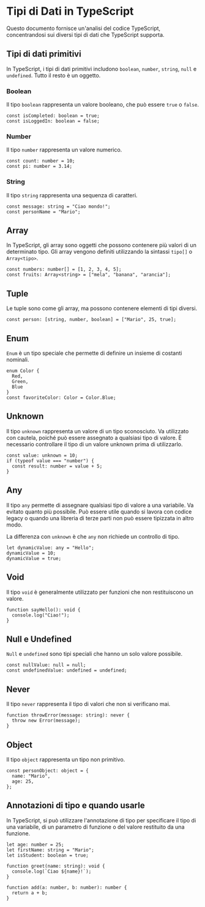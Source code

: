 # Tipi di Dati in TypeScript

Questo documento fornisce un'analisi del codice TypeScript, concentrandosi sui diversi tipi di dati che TypeScript supporta.

## Tipi di dati primitivi

In TypeScript, i tipi di dati primitivi includono `boolean`, `number`, `string`, `null` e `undefined`. Tutto il resto è un oggetto.

### Boolean

Il tipo `boolean` rappresenta un valore booleano, che può essere `true` o `false`.

```tsx
const isCompleted: boolean = true;
const isLoggedIn: boolean = false;
```

### Number

Il tipo `number` rappresenta un valore numerico.

```tsx
const count: number = 10;
const pi: number = 3.14;
```

### String

Il tipo `string` rappresenta una sequenza di caratteri.

```tsx
const message: string = "Ciao mondo!";
const personName = "Mario";
```

## Array

In TypeScript, gli array sono oggetti che possono contenere più valori di un determinato tipo. Gli array vengono definiti utilizzando la sintassi `tipo[]` o `Array<tipo>`.

```tsx
const numbers: number[] = [1, 2, 3, 4, 5];
const fruits: Array<string> = ["mela", "banana", "arancia"];
```

## Tuple

Le tuple sono come gli array, ma possono contenere elementi di tipi diversi.

```tsx
const person: [string, number, boolean] = ["Mario", 25, true];
```

## Enum

`Enum` è un tipo speciale che permette di definire un insieme di costanti nominali.

```tsx
enum Color {
  Red,
  Green,
  Blue
}
const favoriteColor: Color = Color.Blue;
```

## Unknown

Il tipo `unknown` rappresenta un valore di un tipo sconosciuto.
Va utilizzato con cautela, poiché può essere assegnato a qualsiasi tipo di valore.
È necessario controllare il tipo di un valore unknown prima di utilizzarlo.

```tsx
const value: unknown = 10;
if (typeof value === "number") {
  const result: number = value + 5;
}
```

## Any

Il tipo `any` permette di assegnare qualsiasi tipo di valore a una variabile.
Va evitato quanto più possibile. 
Può essere utile quando si lavora con codice legacy o quando una libreria di terze parti non può essere tipizzata in altro modo.

La differenza con `unknown` è che `any` non richiede un controllo di tipo.

```tsx
let dynamicValue: any = "Hello";
dynamicValue = 10;
dynamicValue = true;
```

## Void

Il tipo `void` è generalmente utilizzato per funzioni che non restituiscono un valore.

```tsx
function sayHello(): void {
  console.log("Ciao!");
}
```

## Null e Undefined

`Null` e `undefined` sono tipi speciali che hanno un solo valore possibile.

```tsx
const nullValue: null = null;
const undefinedValue: undefined = undefined;
```

## Never

Il tipo `never` rappresenta il tipo di valori che non si verificano mai.

```tsx
function throwError(message: string): never {
  throw new Error(message);
}
```

## Object

Il tipo `object` rappresenta un tipo non primitivo.

```tsx
const personObject: object = {
  name: "Mario",
  age: 25,
};
```

## Annotazioni di tipo e quando usarle

In TypeScript, si può utilizzare l'annotazione di tipo per specificare il tipo di una variabile, di un parametro di funzione o del valore restituito da una funzione.


```tsx
let age: number = 25;
let firstName: string = "Mario";
let isStudent: boolean = true;

function greet(name: string): void {
  console.log(`Ciao ${name}!`);
}

function add(a: number, b: number): number {
  return a + b;
}
```